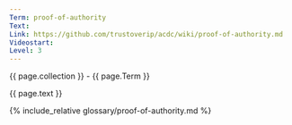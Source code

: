 ```yaml
---
Term: proof-of-authority
Text: 
Link: https://github.com/trustoverip/acdc/wiki/proof-of-authority.md
Videostart: 
Level: 3
---
```


{{ page.collection }} - {{ page.Term }}

   {{ page.text }}

{% include_relative glossary/proof-of-authority.md %}
